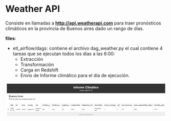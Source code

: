 # Weather API

Consiste en llamadas a **http://api.weatherapi.com** para traer pronósticos climáticos en la provincia de Buenos aires dado un rango de días.

**files**:
* etl_airflow/dags: contiene el archivo dag_weather.py el cual contiene 4 tareas que se ejecutan todos los dias a las 6:00:
  * Extracción
  * Transformación
  * Carga en Redshift
  * Envio de Informe climático para el dia de ejecución.

![img.png](img.png)